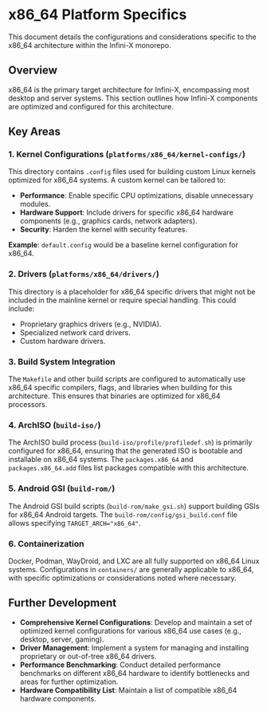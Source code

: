 
# x86_64 Platform Specifics

This document details the configurations and considerations specific to the x86_64 architecture within the Infini-X monorepo.

## Overview

x86_64 is the primary target architecture for Infini-X, encompassing most desktop and server systems. This section outlines how Infini-X components are optimized and configured for this architecture.

## Key Areas

### 1. Kernel Configurations (`platforms/x86_64/kernel-configs/`)

This directory contains `.config` files used for building custom Linux kernels optimized for x86_64 systems. A custom kernel can be tailored to:

-   **Performance**: Enable specific CPU optimizations, disable unnecessary modules.
-   **Hardware Support**: Include drivers for specific x86_64 hardware components (e.g., graphics cards, network adapters).
-   **Security**: Harden the kernel with security features.

**Example**: `default.config` would be a baseline kernel configuration for x86_64.

### 2. Drivers (`platforms/x86_64/drivers/`)

This directory is a placeholder for x86_64 specific drivers that might not be included in the mainline kernel or require special handling. This could include:

-   Proprietary graphics drivers (e.g., NVIDIA).
-   Specialized network card drivers.
-   Custom hardware drivers.

### 3. Build System Integration

The `Makefile` and other build scripts are configured to automatically use x86_64 specific compilers, flags, and libraries when building for this architecture. This ensures that binaries are optimized for x86_64 processors.

### 4. ArchISO (`build-iso/`)

The ArchISO build process (`build-iso/profile/profiledef.sh`) is primarily configured for x86_64, ensuring that the generated ISO is bootable and installable on x86_64 systems. The `packages.x86_64` and `packages.x86_64.add` files list packages compatible with this architecture.

### 5. Android GSI (`build-rom/`)

The Android GSI build scripts (`build-rom/make_gsi.sh`) support building GSIs for x86_64 Android targets. The `build-rom/config/gsi_build.conf` file allows specifying `TARGET_ARCH="x86_64"`.

### 6. Containerization

Docker, Podman, WayDroid, and LXC are all fully supported on x86_64 Linux systems. Configurations in `containers/` are generally applicable to x86_64, with specific optimizations or considerations noted where necessary.

## Further Development

-   **Comprehensive Kernel Configurations**: Develop and maintain a set of optimized kernel configurations for various x86_64 use cases (e.g., desktop, server, gaming).
-   **Driver Management**: Implement a system for managing and installing proprietary or out-of-tree x86_64 drivers.
-   **Performance Benchmarking**: Conduct detailed performance benchmarks on different x86_64 hardware to identify bottlenecks and areas for further optimization.
-   **Hardware Compatibility List**: Maintain a list of compatible x86_64 hardware components.
